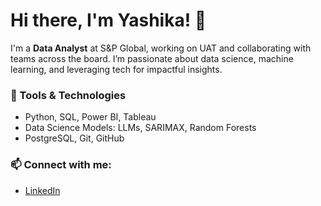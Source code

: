 # Hi there, I'm Yashika! 👋

I'm a **Data Analyst** at S&P Global, working on UAT and collaborating with teams across the board. I’m passionate about data science, machine learning, and leveraging tech for impactful insights. 

### 🔧 Tools & Technologies
- Python, SQL, Power BI, Tableau
- Data Science Models: LLMs, SARIMAX, Random Forests
- PostgreSQL, Git, GitHub

### 📫 Connect with me:
- [LinkedIn](https://www.linkedin.com/in/yashika-tamta-149a3b229/)
